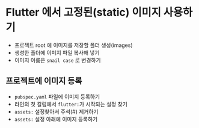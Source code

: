 # Flutter 에서 고정된(static) 이미지 사용하기
- 프로젝트 root 에 이미지를 저장할 폴더 생성(images)
- 생성한 폴더에 이미지 파일 복사해 넣기
- 이미지 이름은 `snail case` 로 변경하기

## 프로젝트에 이미지 등록
- `pubspec.yaml` 파일에 이미지 등록하기
- 라인의 첫 칼럼에서 `flutter:`가 시작되는 설정 찾기
- `assets:` 설정찾아서 주석(#) 제거하기
- `assets:` 설정 아래에 이미지 등록하기